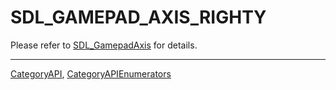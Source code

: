 # SDL_GAMEPAD_AXIS_RIGHTY

Please refer to [SDL_GamepadAxis](SDL_GamepadAxis) for details.

----
[CategoryAPI](CategoryAPI), [CategoryAPIEnumerators](CategoryAPIEnumerators)

